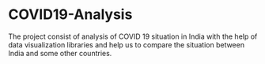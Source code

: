 # COVID19-Analysis
The project consist of analysis of COVID 19 situation in India with the help of data visualization libraries and help us to compare the situation between India and some other countries. 
